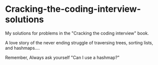 # Cracking-the-coding-interview-solutions
My solutions for problems in the "Cracking the coding interview" book.

A love story of the never ending struggle of traversing trees, sorting lists, and hashmaps....

Remember, Always ask yourself "Can I use a hashmap?"